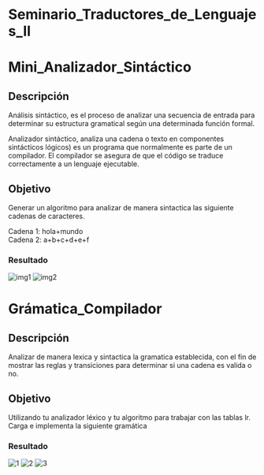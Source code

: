 # Seminario_Traductores_de_Lenguajes_II

# Mini_Analizador_Sintáctico

## Descripción

Análisis sintáctico, es el proceso de analizar una secuencia de entrada para determinar su estructura gramatical según una determinada función formal.

Analizador sintáctico, analiza una cadena o texto en componentes sintácticos lógicos) es un programa que normalmente es parte de un compilador. El compilador se asegura de que el código se traduce correctamente a un lenguaje ejecutable.

## Objetivo

Generar un algoritmo para analizar de manera sintactica las siguiente cadenas de caracteres.

Cadena 1: hola+mundo   
Cadena 2: a+b+c+d+e+f

### Resultado

![img1](https://user-images.githubusercontent.com/123349304/220523517-2bdfacff-61a2-4e58-99c2-ebc9309772fc.png)
![img2](https://user-images.githubusercontent.com/123349304/220523530-f8281162-2d78-40bd-bd0b-d8cdd24044a8.png)

# Grámatica_Compilador

## Descripción
Analizar de manera lexica y sintactica la gramatica establecida, con el fin de mostrar las reglas y transiciones para determinar si una cadena es valida o no.

## Objetivo
Utilizando tu analizador léxico y tu algoritmo para trabajar con las tablas lr. Carga e implementa la siguiente gramática

### Resultado
![1](https://user-images.githubusercontent.com/123349304/221751706-c99ec48b-9e6b-4b68-8e02-e95a682ae3c3.png)
![2](https://user-images.githubusercontent.com/123349304/221751707-47ac950a-b27b-4915-b8b1-f16626d66ce3.png)
![3](https://user-images.githubusercontent.com/123349304/221751708-05df7d99-df0c-436f-ba55-983ca1ca6faa.png)
